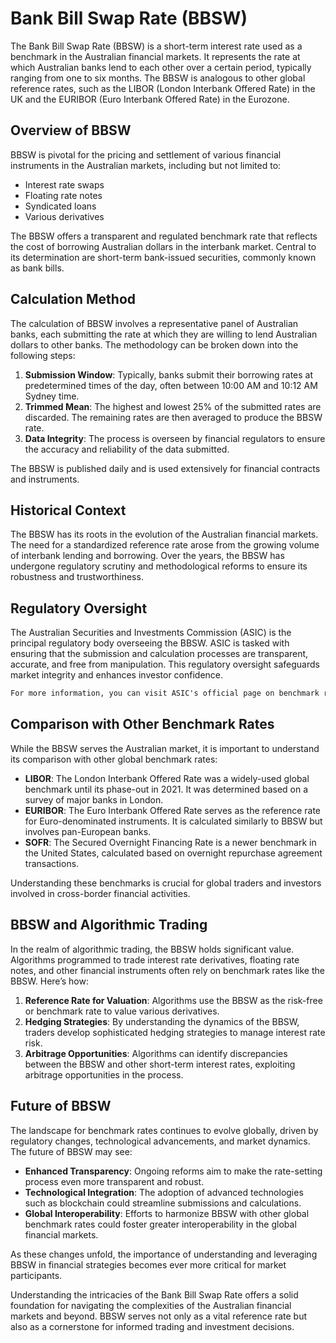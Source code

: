 # Bank Bill Swap Rate (BBSW)

The Bank Bill Swap Rate (BBSW) is a short-term interest rate used as a benchmark in the Australian financial markets. It represents the rate at which Australian banks lend to each other over a certain period, typically ranging from one to six months. The BBSW is analogous to other global reference rates, such as the LIBOR (London Interbank Offered Rate) in the UK and the EURIBOR (Euro Interbank Offered Rate) in the Eurozone.

## Overview of BBSW

BBSW is pivotal for the pricing and settlement of various financial instruments in the Australian markets, including but not limited to:

- Interest rate swaps
- Floating rate notes
- Syndicated loans
- Various derivatives

The BBSW offers a transparent and regulated benchmark rate that reflects the cost of borrowing Australian dollars in the interbank market. Central to its determination are short-term bank-issued securities, commonly known as bank bills.

## Calculation Method

The calculation of BBSW involves a representative panel of Australian banks, each submitting the rate at which they are willing to lend Australian dollars to other banks. The methodology can be broken down into the following steps:

1. **Submission Window**: Typically, banks submit their borrowing rates at predetermined times of the day, often between 10:00 AM and 10:12 AM Sydney time.
2. **Trimmed Mean**: The highest and lowest 25% of the submitted rates are discarded. The remaining rates are then averaged to produce the BBSW rate.
3. **Data Integrity**: The process is overseen by financial regulators to ensure the accuracy and reliability of the data submitted.

The BBSW is published daily and is used extensively for financial contracts and instruments.

## Historical Context

The BBSW has its roots in the evolution of the Australian financial markets. The need for a standardized reference rate arose from the growing volume of interbank lending and borrowing. Over the years, the BBSW has undergone regulatory scrutiny and methodological reforms to ensure its robustness and trustworthiness.

## Regulatory Oversight

The Australian Securities and Investments Commission (ASIC) is the principal regulatory body overseeing the BBSW. ASIC is tasked with ensuring that the submission and calculation processes are transparent, accurate, and free from manipulation. This regulatory oversight safeguards market integrity and enhances investor confidence.

```markdown
For more information, you can visit ASIC's official page on benchmark rates: [ASIC Benchmark Rates](https://asic.gov.au/regulatory-resources/markets/benchmark-rates/).
```

## Comparison with Other Benchmark Rates

While the BBSW serves the Australian market, it is important to understand its comparison with other global benchmark rates:

- **LIBOR**: The London Interbank Offered Rate was a widely-used global benchmark until its phase-out in 2021. It was determined based on a survey of major banks in London.
- **EURIBOR**: The Euro Interbank Offered Rate serves as the reference rate for Euro-denominated instruments. It is calculated similarly to BBSW but involves pan-European banks.
- **SOFR**: The Secured Overnight Financing Rate is a newer benchmark in the United States, calculated based on overnight repurchase agreement transactions.

Understanding these benchmarks is crucial for global traders and investors involved in cross-border financial activities.

## BBSW and Algorithmic Trading

In the realm of algorithmic trading, the BBSW holds significant value. Algorithms programmed to trade interest rate derivatives, floating rate notes, and other financial instruments often rely on benchmark rates like the BBSW. Here’s how:

1. **Reference Rate for Valuation**: Algorithms use the BBSW as the risk-free or benchmark rate to value various derivatives.
2. **Hedging Strategies**: By understanding the dynamics of the BBSW, traders develop sophisticated hedging strategies to manage interest rate risk.
3. **Arbitrage Opportunities**: Algorithms can identify discrepancies between the BBSW and other short-term interest rates, exploiting arbitrage opportunities in the process.

## Future of BBSW

The landscape for benchmark rates continues to evolve globally, driven by regulatory changes, technological advancements, and market dynamics. The future of BBSW may see:

- **Enhanced Transparency**: Ongoing reforms aim to make the rate-setting process even more transparent and robust.
- **Technological Integration**: The adoption of advanced technologies such as blockchain could streamline submissions and calculations.
- **Global Interoperability**: Efforts to harmonize BBSW with other global benchmark rates could foster greater interoperability in the global financial markets.

As these changes unfold, the importance of understanding and leveraging BBSW in financial strategies becomes ever more critical for market participants.

Understanding the intricacies of the Bank Bill Swap Rate offers a solid foundation for navigating the complexities of the Australian financial markets and beyond. BBSW serves not only as a vital reference rate but also as a cornerstone for informed trading and investment decisions.